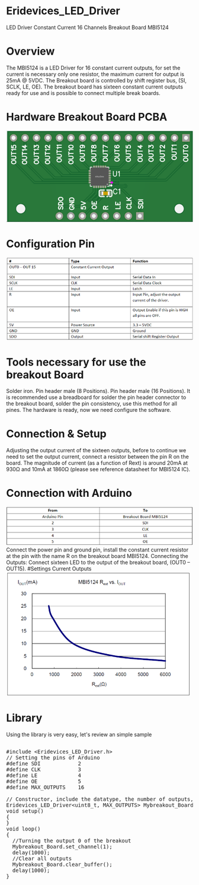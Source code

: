 # Eridevices_LED_Driver
LED Driver Constant Current 16 Channels Breakout Board MBI5124
# Overview
The MBI5124 is a LED Driver for 16 constant current outputs, for set the current is necessary only one resistor, the maximum current for output is 25mA @ 5VDC. The Breakout board is controlled by shift register bus, (SI, SCLK, LE, OE). The breakout board has sixteen constant current outputs ready for use and is possible to connect multiple break boards.
# Hardware Breakout Board PCBA
![texto](https://github.com/Erizm/Eridevices_LED_Driver/blob/main/MBI5124.png?raw=true)
# Configuration Pin
![configuration](https://github.com/Erizm/Eridevices_LED_Driver/blob/main/pin_configuration.png?raw=true)
# Tools necessary for use the breakout Board
Solder iron. 
Pin header male (8 Positions). 
Pin header male (16 Positions). 
It is recommended use a breadboard for solder the pin header connector to the breakout board, solder the pin consistency, use this method for all pines. 
The hardware is ready, now we need configure the software. 
# Connection & Setup
Adjusting the output current of the sixteen outputs, before to continue we need to set the output current, connect a resistor between the pin R on the board. The magnitude of current (as a function of Rext) is around 20mA at 930Ω and 10mA at 1860Ω (please see reference datasheet for MBI5124 IC).
# Connection with Arduino
![image2](https://github.com/Erizm/Eridevices_LED_Driver/blob/main/Connection_Breakout_Arduino.png?raw=true)
Connect the power pin and ground pin, install the constant current resistor at the pin with the name R on the breakout board MBI5124. 
Connecting the Outputs: 
Connect sixteen LED to the output of the breakout board, (OUT0 – OUT15).
#Settings Current Outputs
![image](https://github.com/Erizm/Eridevices_LED_Driver/blob/main/output_current.png?raw=true)
# Library
Using the library is very easy, let's review an simple sample
<pre>

#include &lt;Eridevices_LED_Driver.h&gt;
// Setting the pins of Arduino
#define SDI            2
#define CLK            3
#define LE             4
#define OE             5
#define MAX_OUTPUTS    16

// Constructor, include the datatype, the number of outputs, and the pins
Eridevices_LED_Driver&lt;uint8_t, MAX_OUTPUTS&gt; Mybreakout_Board(SDI, CLK, LE, OE);
void setup()  
{
}
void loop()
{
  //Turning the output 0 of the breakout
  Mybreakout_Board.set_channel(1);
  delay(1000);
  //Clear all outputs
  Mybreakout_Board.clear_buffer();
  delay(1000);
}

</pre>
  
